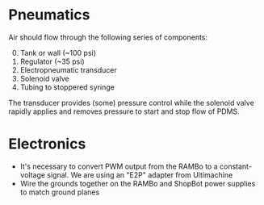 # Pneumatics

Air should flow through the following series of components:

0. Tank or wall (~100 psi)
1. Regulator (~35 psi)
2. Electropneumatic transducer
3. Solenoid valve
4. Tubing to stoppered syringe

The transducer provides (some) pressure control while the solenoid valve rapidly applies and removes pressure to start and stop flow of PDMS. 

# Electronics

- It's necessary to convert PWM output from the RAMBo to a constant-voltage signal. We are using an "E2P" adapter from Ultimachine
- Wire the grounds together on the RAMBo and ShopBot power supplies to match ground planes
